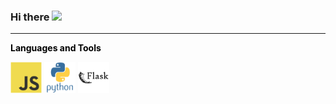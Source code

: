 ### Hi there <img src="https://raw.githubusercontent.com/MartinHeinz/MartinHeinz/master/wave.gif" width="30px">

*** 
 **Languages and Tools**

<img src="https://github.com/devicons/devicon/blob/master/icons/javascript/javascript-original.svg" alt="JavaScript Logo" width="50px" height="50px">
<img src="https://github.com/devicons/devicon/blob/master/icons/python/python-original-wordmark.svg" alt="Python Logo" width="50px" height="50px">
<img src="https://github.com/devicons/devicon/blob/master/icons/flask/flask-original-wordmark.svg" alt="Flask Logo" width="50px" height="50px">

<style>
H1{color:Blue !important;}
H2{color:DarkOrange !important;}
p{color:Black !important;}
</style>
<!--
**ElenkaSan/ElenkaSan** is a ✨ _special_ ✨ repository because its `README.md` (this file) appears on your GitHub profile.

Here are some ideas to get you started:

- 🔭 I’m currently working on ...
- 🌱 I’m currently learning ...
- 👯 I’m looking to collaborate on ...
- 🤔 I’m looking for help with ...
- 💬 Ask me about ...
- 📫 How to reach me: ...
- 😄 Pronouns: ...
- ⚡ Fun fact: ...
-->
